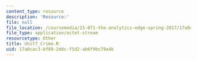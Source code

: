 ```yaml
---
content_type: resource
description: 'Resource:'
file: null
file_location: /coursemedia/15-071-the-analytics-edge-spring-2017/17a0cac3bf892ddcf5d2ab6f9bc79a4b_Unit7_Crime.R
file_type: application/octet-stream
resourcetype: Other
title: Unit7_Crime.R
uid: 17a0cac3-bf89-2ddc-f5d2-ab6f9bc79a4b
---
```

